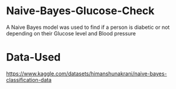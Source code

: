 # Naive-Bayes-Glucose-Check
A Naive Bayes model was used to find if a person is diabetic or not depending on their Glucose level and Blood pressure

# Data-Used
https://www.kaggle.com/datasets/himanshunakrani/naive-bayes-classification-data
